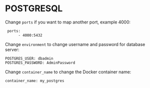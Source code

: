 # POSTGRESQL

Change `ports` if you want to map another port, example 4000:

```
 ports:
      - 4000:5432
```

Change `environment` to change username and password for database server:

```
POSTGRES_USER: dbadmin
POSTGRES_PASSWORD: AdminPassword
```

Change `container_name` to change the Docker container name:

```
container_name: my_postgres
```

